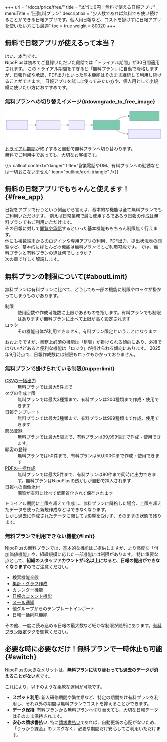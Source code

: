 +++
url = "/docs/price/free/"
title = "本当に0円！無料で使える日報アプリ" 
menuTitle = "🆓無料プラン"
description = "少人数であれば無料でも使い続けることができる日報アプリです。個人用日報など、コストを掛けずに日報アプリを使いたい方にも最適"
toc = true
weight = 80020
+++

## 無料で日報アプリが使えるって本当？

はい、本当です。  
NipoPlusは初めてご登録いただいた段階では「トライアル期間」が30日間適用されます。
このトライアル期間をすぎると「無料プラン」に自動で降格しますが、日報作成や承認、PDF出力といった基本機能はそのまま継続して利用し続けることができます。
日報アプリを試しに使ってみたい方や、個人用として小規模に使いたい方におすすめです。

### 無料プランへの切り替えイメージ{#downgrade_to_free_image}

<img src="img/free_flow.svg" />

[トライアル期間](/docs/price/#trial)が終了すると自動で無料プランへ切り替わります。  
無料でご利用中であっても、大切なお客様です。

{{< callout context="danger" title="営業電話やDM、有料プランへの勧誘などは一切おこないません" icon="outline/alert-triangle" />}}

## 無料の日報アプリでもちゃんと使えます！{#free_app}

日報をアプリで行うという側面から言えば、基本的な機能は全て無料プランでもご利用いただけます。
例えば日常業務で最も使用するであろう[日報の作成](/docs/manual/write-report/write/)は無料プランでもご利用いただけます。  
その日報に対して[閲覧や承認](/docs/manual/read-report/state/#agree)するといった基本機能ももちろん制限無く行えます。  
他にも複数端末からのログインや専用アプリの利用、PDF出力、提出状況表の閲覧など、基本的にほとんどの機能は無料プランでもご利用可能です。
では、無料プランと有料プランの違は何でしょうか？  
次の章で詳しく解説します。

## 無料プランの制限について{#aboutLimit}

無料プランは有料プランに比べて、どうしても一部の機能に制限やロックが掛かってしまうものがあります。

<dl class="basic">
<dt>制限</dt>
<dd>使用回数や作成可能数に上限があるものを指します。有料プランでも制限はありますが無料プランに比べて上限が高く設定されます</dd>
<dt>ロック</dt>
<dd>その機能自体が利用できません。有料プラン限定ということになります</dd>
</dl>

おおよそですが、業務上必須の機能は「制限」が掛けられる傾向にあり、必須ではないけどあると便利な機能は「ロック」が掛けられる傾向にあります。
2025年9月時点で、日報作成数には制限もロックもかかっておりません。

### 無料プランで掛けられている制限{#upperlimit}

<dl class="basic">
<dt><a href="/docs/manual/analytics/csv/">CSVの一括出力</a></dt>
<dd>無料プランでは最大5件まで</dd>
<dt>タグの作成上限</dt>
<dd>無料プランでは最大3種類まで、有料プランは200種類まで作成・使用できます</dd>
<dt>日報テンプレート</dt>
<dd>無料プランでは最大3種類まで、有料プランは999種類まで作成、使用できます</dd>
<dt>商品登録</dt>
<dd>無料プランでは最大5個まで、有料プランは99,999個まで作成・使用できます。</dd>
<dt>顧客の登録</dt>
<dd>無料プランでは50件まで、有料プランは50,000件まで作成・使用できます</dd>
<dt><a href="/docs/manual/pdf/pdfbatch/">PDFの一括作成</a></dt>
<dd>無料プランでは最大5件まで、有料プランは80件まで同時に出力できます。無料プランはNipoPlusの透かしが自動で挿入されます</dd>
<dt><a href="/docs/manual/write-report/parts/#picture">日報への画像添付</a></dt>
<dd>画質が有料に比べて低画質化されて保存されます</dd>
</dl>

トライアル期間に上限を超えて作成し、無料プランに降格した場合、上限を超えたデータを使った新規作成などはできなくなります。  
しかし過去に作成されたデータに関しては影響を受けず、そのままの状態で残ります。

### 無料プランで利用できない機能{#limit}

NipoPlusの無料プランでは、基本的な機能はご提供しますが、より高度な「付加価値機能」や、組織規模に応じた一部機能には制限があります。
特に重要な点として、**組織のスタッフアカウントが5名以上になると、日報の提出ができなくなります**のでご注意ください。

- 検索機能全般
- <a href="/docs/manual/analytics/_about/">集計・グラフ作成</a>
- <a href="/docs/manual/calendar/_about/">カレンダー機能</a>
- <a href="/docs/manual/read-report/state/#comment">日報のコメント機能</a>
- <a href="/docs/manual/utils/notice/#email">メール通知</a>
- 他グループからのテンプレートインポート
- 日報一括削除機能

その他、一度に読み込める日報の最大数など細かな制限が随所にあります。[有料プラン限定](/tags/有料プラン限定/)タグを御覧ください。

## 必要な時に必要なだけ！無料プランで一時休止も可能{#switch}

NipoPlusの大きなメリットは、**無料プランに切り替わっても過去のデータが消えることがない**点です。

これにより、以下のような柔軟な運用が可能です。

- **スポット利用**: 新人研修期間や繁忙期など、特定の期間だけ有料プランを利用し、それ以外の期間は無料プランでコストを抑えることができます。
- **データ保持**: 有料プランから無料プランへ切り替えても、大切な日報データはそのまま保持されます。
- **安心の請求書払い**: 特に[請求書払い](/docs/price/invoice/)であれば、自動更新の心配がないため、「うっかり課金」のリスクなく、必要な期間だけ安心してご利用いただけます。
